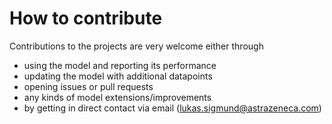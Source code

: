 # How to contribute  
Contributions to the projects are very welcome either through  
- using the model and reporting its performance  
- updating the model with additional datapoints  
- opening issues or pull requests  
- any kinds of model extensions/improvements
- by getting in direct contact via email (lukas.sigmund@astrazeneca.com)  
